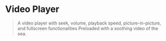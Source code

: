 # Video Player



> A video player with seek, volume, playback speed, picture-in-picture, and fullscreen functionalities
> Preloaded with a soothing video of the sea.